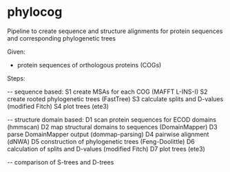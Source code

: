# phylocog
Pipeline to create sequence and structure alignments for protein sequences and corresponding phylogenetic trees

Given:
- protein sequences of orthologous proteins (COGs)

Steps:

-- sequence based:
S1 create MSAs for each COG (MAFFT L-INS-I)
S2 create rooted phylogenetic trees (FastTree)
S3 calculate splits and D-values (modified Fitch)
S4 plot trees (ete3)

-- structure domain based:
D1 scan protein sequences for ECOD domains (hmmscan)
D2 map structural domains to sequences (DomainMapper)
D3 parse DomainMapper output (dommap-parsing)
D4 pairwise alignment (dNWA)
D5 construction of phylogenetic trees (Feng-Doolittle)
D6 calculation of splits and D-values (modified Fitch)
D7 plot trees (ete3)


-- comparison of S-trees and D-trees